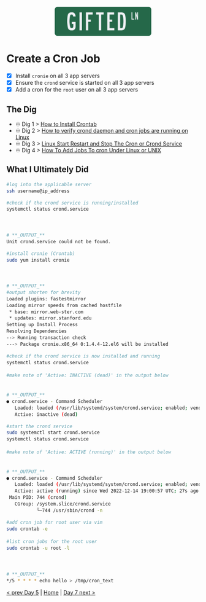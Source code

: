 <p align="center">
 <img src="../../img/GLN_Logo.png?raw=true" alt="GIFTED LANE Logo" width="50%" height="50%" />
</p>

# Create a Cron Job
- [x] Install `cronie` on all 3 app servers
- [x] Ensure the `crond` service is started on all 3 app servers
- [x] Add a cron for the `root` user on all 3 app servers

## The Dig 

-  ♾️ Dig 1 > [How to Install Crontab](https://tecadmin.net/install-crontab-in-linux/)
-  ♾️ Dig 2 > [How to verify crond daemon and cron jobs are running on Linux](https://www.cyberciti.biz/faq/howto-check-cronjob-is-running-not/)
-  ♾️ Dig 3 > [Linux Start Restart and Stop The Cron or Crond Service](https://www.cyberciti.biz/faq/howto-linux-unix-start-restart-cron/)
-  ♾️ Dig 4 > [How To Add Jobs To cron Under Linux or UNIX](https://www.cyberciti.biz/faq/how-do-i-add-jobs-to-cron-under-linux-or-unix-oses/)

## What I Ultimately Did

```bash
#log into the applicable server
ssh username@ip_address
```

```bash
#check if the crond service is running/installed
systemctl status crond.service



# **_OUTPUT_**
Unit crond.service could not be found.
```

```bash
#install cronie (Crontab)
sudo yum install cronie



# **_OUTPUT_**
#output shorten for brevity
Loaded plugins: fastestmirror
Loading mirror speeds from cached hostfile
 * base: mirror.web-ster.com
 * updates: mirror.stanford.edu
Setting up Install Process
Resolving Dependencies
--> Running transaction check
---> Package cronie.x86_64 0:1.4.4-12.el6 will be installed
```

```bash
#check if the crond service is now installed and running
systemctl status crond.service

#make note of 'Active: INACTIVE (dead)' in the output below


# **_OUTPUT_**
● crond.service - Command Scheduler
   Loaded: loaded (/usr/lib/systemd/system/crond.service; enabled; vendor preset: enabled)
   Active: inactive (dead)
```

```bash
#start the crond service
sudo systemctl start crond.service
systemctl status crond.service

#make note of 'Active: ACTIVE (running)' in the output below


# **_OUTPUT_**
● crond.service - Command Scheduler
   Loaded: loaded (/usr/lib/systemd/system/crond.service; enabled; vendor preset: enabled)
   Active: active (running) since Wed 2022-12-14 19:00:57 UTC; 27s ago
 Main PID: 744 (crond)
   CGroup: /system.slice/crond.service
           └─744 /usr/sbin/crond -n
```

```bash
#add cron job for root user via vim
sudo crontab -e

#list cron jobs for the root user
sudo crontab -u root -l



# **_OUTPUT_**
*/5 * * * * echo hello > /tmp/cron_text
```

[< prev Day 5](day05.md)  |  [Home](../../..)  |  [Day 7 next >](day07.md)
